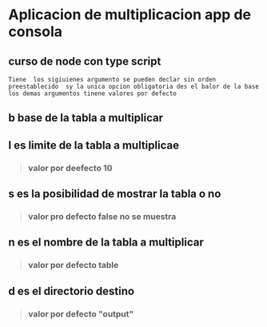 # Aplicacion de multiplicacion app de consola 

## curso de node con type script 

    Tiene  los sigiuienes argumento se pueden declar sin orden preestablecido  sy la unica opcion obligatoria des el balor de la base los demas argumentos tinene valores por defecto 

## **b** base de la tabla a multiplicar
## **l** es limite de la tabla a multiplicae 
>### valor por deefecto 10 
## s es la posibilidad de mostrar la tabla o no  
>### valor pro defecto false no se muestra 
## n es el nombre de la tabla a multiplicar  
>### valor por defecto table
## d es el directorio destino  
>### valor por defecto "output"


